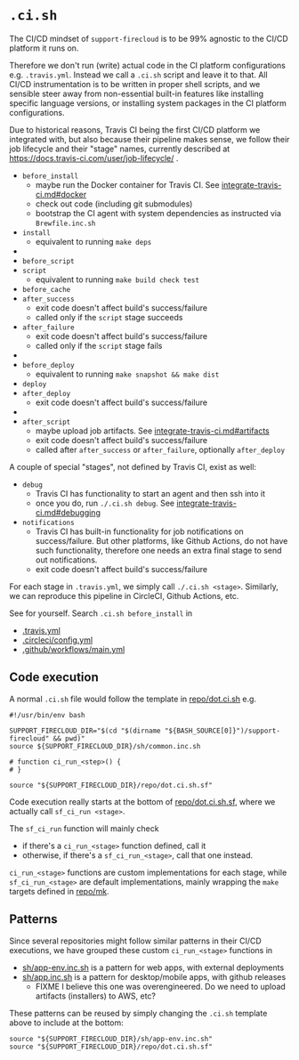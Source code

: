 # `.ci.sh`

The CI/CD mindset of `support-firecloud` is to be 99% agnostic to the CI/CD platform it runs on.

Therefore we don't run (write) actual code in the CI platform configurations e.g. `.travis.yml`.
Instead we call a `.ci.sh` script and leave it to that.
All CI/CD instrumentation is to be written in proper shell scripts,
and we sensible steer away from non-essential built-in features like installing specific language versions,
or installing system packages in the CI platform configurations.

Due to historical reasons, Travis CI being the first CI/CD platform we integrated with,
but also because their pipeline makes sense, we follow their job lifecycle and their "stage" names,
currently described at https://docs.travis-ci.com/user/job-lifecycle/ .

* `before_install`
  * maybe run the Docker container for Travis CI. See [integrate-travis-ci.md#docker](integrate-travis-ci.md#docker)
  * check out code (including git submodules)
  * bootstrap the CI agent with system dependencies as instructed via `Brewfile.inc.sh`
* `install`
  * equivalent to running `make deps`
*
* `before_script`
* `script`
  * equivalent to running `make build check test`
* `before_cache`
* `after_success`
  * exit code doesn't affect build's success/failure
  * called only if the `script` stage succeeds
* `after_failure`
  * exit code doesn't affect build's success/failure
  * called only if the `script` stage fails
*
* `before_deploy`
  * equivalent to running `make snapshot && make dist`
* `deploy`
* `after_deploy`
  * exit code doesn't affect build's success/failure
*
* `after_script`
  * maybe upload job artifacts. See [integrate-travis-ci.md#artifacts](integrate-travis-ci.md#artifacts)
  * exit code doesn't affect build's success/failure
  * called after `after_success` or `after_failure`, optionally `after_deploy`

A couple of special "stages", not defined by Travis CI, exist as well:
* `debug`
  * Travis CI has functionality to start an agent and then ssh into it
  * once you do, run `./.ci.sh debug`. See [integrate-travis-ci.md#debugging](integrate-travis-ci.md#debugging)
* `notifications`
  * Travis CI has built-in functionality for job notifications on success/failure.
    But other platforms, like Github Actions, do not have such functionality,
    therefore one needs an extra final stage to send out notifications.
  * exit code doesn't affect build's success/failure

For each stage in `.travis.yml`, we simply call `./.ci.sh <stage>`.
Similarly, we can reproduce this pipeline in CircleCI, Github Actions, etc.

See for yourself. Search `.ci.sh before_install` in

* [.travis.yml](../.travis.yml)
* [.circleci/config.yml](../.circleci/config.yml)
* [.github/workflows/main.yml](../.github/workflows/main.yml)


## Code execution

A normal `.ci.sh` file would follow the template in [repo/dot.ci.sh](../repo/dot.ci.sh) e.g.

```shell
#!/usr/bin/env bash

SUPPORT_FIRECLOUD_DIR="$(cd "$(dirname "${BASH_SOURCE[0]}")/support-firecloud" && pwd)"
source ${SUPPORT_FIRECLOUD_DIR}/sh/common.inc.sh

# function ci_run_<step>() {
# }

source "${SUPPORT_FIRECLOUD_DIR}/repo/dot.ci.sh.sf"
```

Code execution really starts at the bottom of [repo/dot.ci.sh.sf](../repo/dot.ci.sh.sf),
where we actually call `sf_ci_run <stage>`.

The `sf_ci_run` function will mainly check

* if there's a `ci_run_<stage>` function defined, call it
* otherwise, if there's a `sf_ci_run_<stage>`, call that one instead.

`ci_run_<stage>` functions are custom implementations for each stage,
while `sf_ci_run_<stage>` are default implementations,
mainly wrapping the `make` targets defined in [repo/mk](../repo/mk).


## Patterns

Since several repositories might follow similar patterns in their CI/CD executions,
we have grouped these custom `ci_run_<stage>` functions in

* [sh/app-env.inc.sh](../sh/app-env.inc.sh) is a pattern for web apps, with external deployments
* [sh/app.inc.sh](../sh/app.inc.sh) is a pattern for desktop/mobile apps, with github releases
  * FIXME I believe this one was overengineered. Do we need to upload artifacts (installers) to AWS, etc?

These patterns can be reused by simply changing the `.ci.sh` template above to include at the bottom:

```
source "${SUPPORT_FIRECLOUD_DIR}/sh/app-env.inc.sh"
source "${SUPPORT_FIRECLOUD_DIR}/repo/dot.ci.sh.sf"
```
